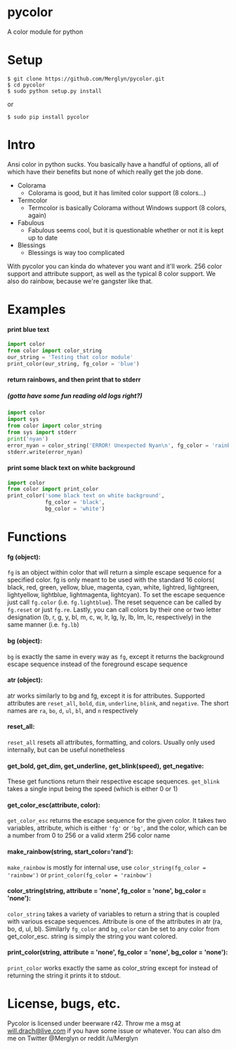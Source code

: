 pycolor
=======

A color module for python

# Setup
```
$ git clone https://github.com/Merglyn/pycolor.git
$ cd pycolor
$ sudo python setup.py install
```

or

```
$ sudo pip install pycolor
```

# Intro
Ansi color in python sucks. You basically have a handful of options, all of
which have their benefits but none of which really get the job done.

* Colorama
	* Colorama is good, but it has limited color support (8 colors...)
* Termcolor
	* Termcolor is basically Colorama without Windows support (8 colors, again)
* Fabulous
	* Fabulous seems cool, but it is questionable whether or not it is kept up
	to date
* Blessings
	* Blessings is way too complicated

With pycolor you can kinda do whatever you want and it'll work. 256 color
support and attribute support, as well as the typical 8 color support. We also
do rainbow, because we're gangster like that.

# Examples
#### print blue text
```python
import color
from color import color_string
our_string = 'Testing that color module'
print_color(our_string, fg_color = 'blue')
```

#### return rainbows, and then print that to stderr

##### (gotta have some fun reading old logs right?)

```python
import color
import sys
from color import color_string
from sys import stderr
print('nyan')
error_nyan = color_string('ERROR! Unexpected Nyan\n', fg_color = 'rainbow')
stderr.write(error_nyan)
```

#### print some black text on white background

```python
import color
from color import print_color
print_color('some black text on white background',
            fg_color = 'black',
            bg_color = 'white')
```

# Functions
#### fg (object):

`fg` is an object within color that will return a simple escape sequence for 
a specified color. fg is only meant to be used with the standard 16 colors(
black, red, green, yellow, blue, magenta, cyan, white, lightred, 
lightgreen, lightyellow, lightblue, lightmagenta, lightcyan). To set the 
escape sequence just call `fg.color` (i.e. `fg.lightblue`). The reset sequence
can be called by `fg.reset` or just `fg.re`. Lastly, you can call colors by 
their one or two letter designation (b, r, g, y, bl, m, c, w, lr, lg, ly, 
lb, lm, lc, respectively) in the same manner (i.e. `fg.lb`)

#### bg (object):

`bg` is exactly the same in every way as `fg`, except it returns the
background escape sequence instead of the foreground escape sequence

#### atr (object):

atr works similarly to bg and fg, except it is for attributes. Supported
attributes are `reset_all`, `bold`, `dim`, `underline`, `blink`, and
`negative`. The short names are `ra`, `bo`, `d`, `ul`, `bl`, and `n`
respectively

#### reset_all:

`reset_all` resets all attributes, formatting, and colors. Usually only used
internally, but can be useful nonetheless

#### get_bold, get_dim, get_underline, get_blink(speed), get_negative:

These get functions return their respective escape sequences. `get_blink`
takes a single input being the speed (which is either 0 or 1)

#### get_color_esc(attribute, color):

`get_color_esc` returns the escape sequence for the given color. It takes
two variables, attribute, which is either `'fg'` or `'bg'`, and the color,
which can be a number from 0 to 256 or a valid xterm 256 color name

#### make_rainbow(string, start_color='rand'):

`make_rainbow` is mostly for internal use, use `color_string(fg_color =
'rainbow')` or `print_color(fg_color = 'rainbow')`

#### color_string(string, attribute = 'none', fg_color = 'none', bg_color = 'none'):

`color_string` takes a variety of variables to return a string that is
coupled with various escape sequences. Attribute is one of the attributes
in atr (ra, bo, d, ul, bl). Similarly `fg_color` and `bg_color` can be set to
any color from get_color_esc. string is simply the string you want colored.

#### print_color(string, attribute = 'none', fg_color = 'none', bg_color = 'none'):

`print_color` works exactly the same as color_string except for instead of
returning the string it prints it to stdout.

# License, bugs, etc.

Pycolor is licensed under beerware r42. Throw me a msg at will.drach@live.com if you have some issue or whatever. You can also dm me on Twitter @Merglyn or reddit /u/Merglyn